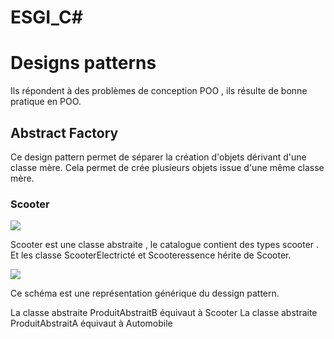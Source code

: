 # ESGI_C#

# Designs patterns

Ils répondent à des problèmes de conception POO , ils résulte de bonne pratique en POO.

## Abstract Factory

Ce design pattern permet de séparer la création d'objets dérivant d'une classe mère. Cela permet de crée plusieurs objets issue d'une même classe mère.

### Scooter 

![](https://i.imgur.com/VHKNcU9.png)

Scooter est une classe abstraite , le catalogue contient des types scooter . Et les classe ScooterElectricté et Scooteressence hérite de Scooter.

![](https://i.imgur.com/DWLqZLU.png)

Ce schéma est une représentation générique du dessign pattern.

La classe abstraite ProduitAbstraitB équivaut à Scooter 
La classe abstraite ProduitAbstraitA équivaut à Automobile